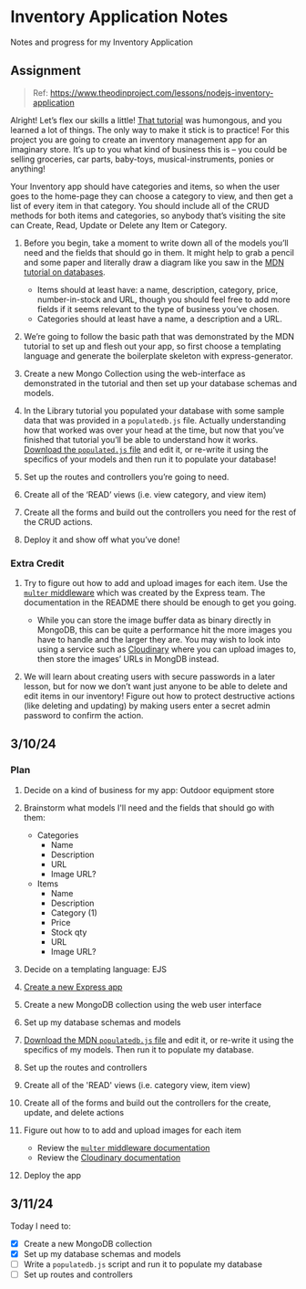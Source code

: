 # Inventory Application Notes

Notes and progress for my Inventory Application

## Assignment
> Ref: https://www.theodinproject.com/lessons/nodejs-inventory-application

Alright! Let’s flex our skills a little! [That tutorial]("https://developer.mozilla.org/en-US/docs/Learn/Server-side/Express_Nodejs/Tutorial_local_library_website") was humongous, and you learned a lot of things. The only way to make it stick is to practice! For this project you are going to create an inventory management app for an imaginary store. It’s up to you what kind of business this is – you could be selling groceries, car parts, baby-toys, musical-instruments, ponies or anything!

Your Inventory app should have categories and items, so when the user goes to the home-page they can choose a category to view, and then get a list of every item in that category. You should include all of the CRUD methods for both items and categories, so anybody that’s visiting the site can Create, Read, Update or Delete any Item or Category.

1. Before you begin, take a moment to write down all of the models you’ll need and the fields that should go in them. It might help to grab a pencil and some paper and literally draw a diagram like you saw in the [MDN tutorial on databases]("https://developer.mozilla.org/en-US/docs/Learn/Server-side/Express_Nodejs/mongoose#Designing_the_LocalLibrary_models").
   - Items should at least have: a name, description, category, price, number-in-stock and URL, though you should feel free to add more fields if it seems relevant to the type of business you’ve chosen.
   - Categories should at least have a name, a description and a URL.

1. We’re going to follow the basic path that was demonstrated by the MDN tutorial to set up and flesh out your app, so first choose a templating language and generate the boilerplate skeleton with express-generator.

1. Create a new Mongo Collection using the web-interface as demonstrated in the tutorial and then set up your database schemas and models.

1. In the Library tutorial you populated your database with some sample data that was provided in a `populatedb.js` file. Actually understanding how that worked was over your head at the time, but now that you’ve finished that tutorial you’ll be able to understand how it works. [Download the `populated.js` file]("https://raw.githubusercontent.com/hamishwillee/express-locallibrary-tutorial/master/populatedb.js") and edit it, or re-write it using the specifics of your models and then run it to populate your database!

1. Set up the routes and controllers you’re going to need.

1. Create all of the ‘READ’ views (i.e. view category, and view item)

1. Create all the forms and build out the controllers you need for the rest of the CRUD actions.

1. Deploy it and show off what you’ve done!

### Extra Credit
1. Try to figure out how to add and upload images for each item. Use the [`multer` middleware](https://github.com/expressjs/multer) which was created by the Express team. The documentation in the README there should be enough to get you going.
   - While you can store the image buffer data as binary directly in MongoDB, this can be quite a performance hit the more images you have to handle and the larger they are. You may wish to look into using a service such as [Cloudinary](https://cloudinary.com/documentation/node_integration) where you can upload images to, then store the images’ URLs in MongDB instead.

1. We will learn about creating users with secure passwords in a later lesson, but for now we don’t want just anyone to be able to delete and edit items in our inventory! Figure out how to protect destructive actions (like deleting and updating) by making users enter a secret admin password to confirm the action.

## 3/10/24
### Plan

1. Decide on a kind of business for my app: Outdoor equipment store

1. Brainstorm what models I'll need and the fields that should go with them:
   - Categories
     - Name
     - Description
     - URL
     - Image URL?
   - Items
     - Name
     - Description
     - Category (1)
     - Price
     - Stock qty
     - URL
     - Image URL?

1. Decide on a templating language: EJS

1. [Create a new Express app]("https://developer.mozilla.org/en-US/docs/Learn/Server-side/Express_Nodejs/Tutorial_local_library_website")

1. Create a new MongoDB collection using the web user interface

1. Set up my database schemas and models

1. [Download the MDN `populatedb.js` file]("https://raw.githubusercontent.com/hamishwillee/express-locallibrary-tutorial/master/populatedb.js") and edit it, or re-write it using the specifics of my models. Then run it to populate my database.

1. Set up the routes and controllers

1. Create all of the 'READ' views (i.e. category view, item view)

1. Create all of the forms and build out the controllers for the create, update, and delete actions

1. Figure out how to to add and upload images for each item
   - Review the [`multer` middleware documentation]("https://github.com/expressjs/multer")
   - Review the [Cloudinary documentation]("https://cloudinary.com/documentation/node_integration")

1. Deploy the app

## 3/11/24

Today I need to:
- [x] Create a new MongoDB collection
- [x] Set up my database schemas and models
- [ ] Write a `populatedb.js` script and run it to populate my database
- [ ] Set up routes and controllers
